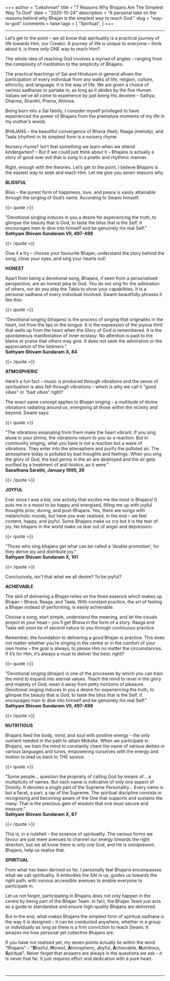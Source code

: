 +++
author = "Lekshman"
title = "7 Reasons Why Bhajans Are The Simplest Way To God"
date = "2020-10-24"
description = "A personal take on the reasons behind why Bhajan is the simplest way to reach God."
slug = "way-to-god"
comments = false
tags = [
    "Spiritual",
]
+++

---

Let’s get to the point – we all know that spirituality is a practical journey of life towards Him, our Creator. A journey of life is unique to everyone – think about it, is there only ONE way to reach Him?

The whole idea of reaching God involves a myriad of angles – ranging from the complexity of meditation to the simplicity of Bhajans.

The practical teachings of Sai and Hinduism in general allows the participation of every individual from any walks of life, religion, culture, ethnicity, and language. It is the way of life. We are given a choice of various sadhanas to partake in, as long as it abides by the five Human Values we’ve all come to experience by just being His devotee – Sathya, Dharma, Shanthi, Prema, Ahimsa.

Being born into a Sai family, I consider myself privileged to have experienced the power of Bhajans from the premature moments of my life in my mother’s womb.

BHAJANS – the beautiful convergence of Bhava (feel), Raaga (melody), and Taala (rhythm) in its simplest form is a nursery rhyme.

Nursery rhyme? Isn’t that something we learn when we attend kindergarten? – But if we could just think about it – Bhajans is actually a story of good over evil that is sung in a poetic and rhythmic manner.

Right, enough with the theories. Let’s get to the point. I believe Bhajans is the easiest way to seek and reach Him. Let me give you seven reasons why.

**BLISSFUL**

Bliss – the purest form of happiness, love, and peace is easily attainable through the singing of God’s name. According to Swami himself:

{{< quote >}}
<p>"Devotional singing induces in you a desire for experiencing the truth, to glimpse the beauty that is God, to taste the bliss that is the Self. It encourages man to dive into himself and be genuinely his real Self."
<br />
<span style="font-weight:bold;">Sathyam Shivam Sundaram VII, 497-498</span>
</p>
{{< /quote >}}

Give it a try – choose your favourite Bhajan, understand the story behind the song, close your eyes, and sing your hearts out! 

**HONEST**

Apart from being a devotional song, Bhajans, if seen from a personalised perspective, are an honest plea to God. You do not sing for the admiration of others, nor do you play the Tabla to show your capabilities. It is a personal sadhana of every individual involved. Swami beautifully phrases it like this:

{{< quote >}}
<p>"Devotional singing (bhajans) is the process of singing that originates in the heart, not from the lips or the tongue. It is the expression of the joyous thrill that wells up from the heart when the Glory of God is remembered. It is the spontaneous manifestation of inner ecstasy. No attention is paid to the blame or praise that others may give. It does not seek the admiration or the appreciation of the listeners."

<br />
<span style="font-weight:bold;">Sathyam Shivam Sundaram X, 84</span>
</p>
{{< /quote >}}

**ATMOSPHERIC**

Here’s a fun fact – music is produced through vibrations and the sense of spiritualism is also felt through vibrations – which is why we call it "good vibes" or "bad vibes" right? 

The exact same concept applies to Bhajan singing – a multitude of divine vibrations radiating around us, energising all those within the vicinity and beyond. Swami says:

{{< quote >}}
<p>"The vibrations emanating from them make the heart vibrant. If you sing alone in your shrine, the vibrations return to you as a reaction. But in community singing, what you have is not a reaction but a wave of vibrations. They enter into the atmosphere and purify the polluted air. The atmosphere today is polluted by bad thoughts and feelings. When you sing the glory of God, the bad germs in the air are destroyed and the air gets purified by a treatment of anti-biotics, as it were."

<br />
<span style="font-weight:bold;">Sanathana Sarathi, January 1995, 26</span>
</p>
{{< /quote >}}

**JOYFUL**

Ever since I was a kid, one activity that excites me the most is Bhajans! It puts me in a mood to be happy and energised, filling me up with joyful thoughts prior, during, and post-Bhajans. Yes, there are songs with melancholic moods, but have you ever realised, in the end – we feel content, happy, and joyful. Some Bhajans make us cry but it is the tear of joy. No bhajans in the world make us tear out of anger and depression. 

{{< quote >}}
<p>"Those who sing bhajans get what can be called a 'double promotion', for they derive joy and distribute joy."

<br />
<span style="font-weight:bold;">Sathyam Shivam Sundaram X, 101</span>
</p>
{{< /quote >}}

Conclusively, isn't that what we all desire? To be joyful? 

**ACHIEVABLE**

The skill of delivering a Bhajan relies on the three essence which makes up Bhajan – Bhava, Raaga, and Taala. With constant practice, the art of feeling a Bhajan instead of performing, is easily achievable.

Choose a song, start simple, understand the meaning, and let the visuals project in your head – you’ll get Bhava in the form of a story. Raaga and Taala will soon be of second nature to you through continuous practice.

Remember, the foundation to delivering a good Bhajan is practice. This does not matter whether you’re singing in the centre or in the comfort of your own home – the goal is always, to please Him no matter the circumstances. If it’s for Him, it’s always a must to deliver the best, right?

{{< quote >}}
<p>"Devotional singing (bhajan) is one of the processes by which you can train the mind to expand into eternal values. Teach the mind to revel in the glory and majesty of God; wean it away from petty horizons of pleasure. Devotional singing induces in you a desire for experiencing the truth, to glimpse the beauty that is God, to taste the bliss that is the Self. It encourages man to dive into himself and be genuinely his real Self."

<br />
<span style="font-weight:bold;">Sathyam Shivam Sundaram VII, 497-498</span>
</p>
{{< /quote >}}

**NUTRITIOUS**

Bhajans feed the body, mind, and soul with positive energy – the only nutrient needed in the path to attain Moksha. When we participate in Bhajans, we train the mind to constantly chant the name of various deities in various languages and tunes, empowering ourselves with the energy and motion to lead us back to THE source.

{{< quote >}}
<p>"Some people... question the propriety of calling God by means of... a multiplicity of names. But each name is indicative of only one aspect of Divinity. It denotes a single part of the Supreme Personality... Every name is but a facet, a part, a ray of the Supreme. The spiritual discipline consists in recognising and becoming aware of the One that supports and sustains the many. That is the precious gem of wisdom that one must secure and treasure."

<br />
<span style="font-weight:bold;">Sathyam Shivam Sundaram X, 87</span>
</p>
{{< /quote >}}

This is, in a nutshell – the essence of spirituality. The various forms we favour are just mere avenues to channel our energy towards the right direction, but we all know there is only one God, and He is omnipresent. Bhajans, help us realise that.

**SPIRITUAL**

From what has been derived so far, I personally feel Bhajans encompasses what we call spirituality. It embodies the SAI in us, guides us towards the right path, with various accessible avenues to enable everyone to participate in.

Let us not forget, participating in Bhajans does not only happen in the centre by being part of the Bhajan Team. In fact, the Bhajan Team just acts as a guide to standardise and ensure high-quality Bhajans are delivered. 

But in the end, what makes Bhajans the simplest form of spiritual sadhana is the way it is designed – it can be conducted anywhere, whether in a group or individually as long as there is a firm conviction to reach Swami. It amazes me how personal yet collective Bhajans are. 

If you have not realised yet, my seven points actually lie within the word "Bhajans" – "**B**lissful, **H**onest, **A**tmospheric, **J**oyful, **A**chievable, **N**utritious, **S**piritual". Never forget that answers are always in the questions we ask – it is never that far. It just requires effort and dedication with a pure heart.

<br>

---